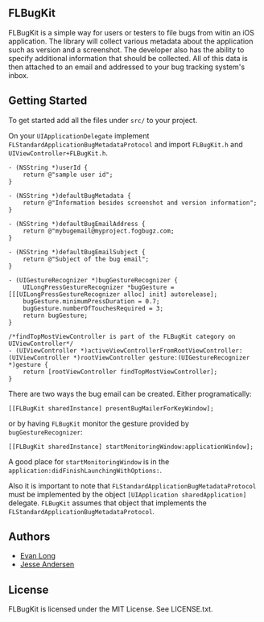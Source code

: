 ## FLBugKit

FLBugKit is a simple way for users or testers to file bugs from witin an iOS application.
The library will collect various metadata about the application such as version and 
a screenshot. The developer also has the ability to specify additional information that
should be collected. All of this data is then attached to an email and addressed 
to your bug tracking system's inbox.

## Getting Started

To get started add all the files under `src/` to your project. 

On your `UIApplicationDelegate` implement `FLStandardApplicationBugMetadataProtocol` and
import `FLBugKit.h` and `UIViewController+FLBugKit.h`.

    - (NSString *)userId {
        return @"sample user id";
    }

    - (NSString *)defaultBugMetadata {
        return @"Information besides screenshot and version information";
    }

    - (NSString *)defaultBugEmailAddress {
        return @"mybugemail@myproject.fogbugz.com;
    }

    - (NSString *)defaultBugEmailSubject {
        return @"Subject of the bug email";
    }

    - (UIGestureRecognizer *)bugGestureRecognizer {
        UILongPressGestureRecognizer *bugGesture = [[[UILongPressGestureRecognizer alloc] init] autorelease];
        bugGesture.minimumPressDuration = 0.7;
        bugGesture.numberOfTouchesRequired = 3;
        return bugGesture;
    }

    /*findTopMostViewController is part of the FLBugKit category on UIViewController*/
    - (UIViewController *)activeViewControllerFromRootViewController:(UIViewController *)rootViewController gesture:(UIGestureRecognizer *)gesture {
        return [rootViewController findTopMostViewController];
    }

There are two ways the bug email can be created. Either programatically:

    [[FLBugKit sharedInstance] presentBugMailerForKeyWindow];

or by having `FLBugKit` monitor the gesture provided by `bugGestureRecognizer`:

    [[FLBugKit sharedInstance] startMonitoringWindow:applicationWindow];

A good place for `startMonitoringWindow` is in the `application:didFinishLaunchingWithOptions:`.

Also it is important to note that `FLStandardApplicationBugMetadataProtocol` must
be implemented by the object `[UIApplication sharedApplication]` delegate. `FLBugKit`
assumes that object that implements the `FLStandardApplicationBugMetadataProtocol`.

## Authors

* [Evan Long](https://github.com/evanlong)
* [Jesse Andersen](https://github.com/gotosleep)

## License

FLBugKit is licensed under the MIT License. See LICENSE.txt.
